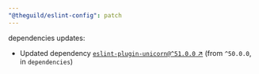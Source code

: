 ```yaml
---
"@theguild/eslint-config": patch
---
```

dependencies updates:
  - Updated dependency [`eslint-plugin-unicorn@^51.0.0` ↗︎](https://www.npmjs.com/package/eslint-plugin-unicorn/v/51.0.0) (from `^50.0.0`, in `dependencies`)

